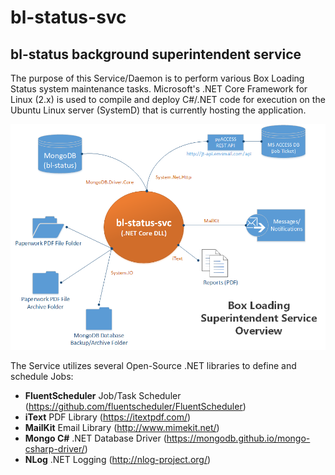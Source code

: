 # bl-status-svc
## bl-status background superintendent service

The purpose of this Service/Daemon is to perform various Box Loading Status system maintenance tasks.  Microsoft's .NET Core Framework for Linux (2.x) is used to compile and deploy C#/.NET code for execution on the Ubuntu Linux server (SystemD) that is currently hosting the application.

![bl-status Architecture Overview Diagram](./images/bl-status-svc_overview.png)

The Service utilizes several Open-Source .NET libraries to define and schedule Jobs:

* **FluentScheduler** Job/Task Scheduler (https://github.com/fluentscheduler/FluentScheduler)
* **iText** PDF Library (https://itextpdf.com/)
* **MailKit** Email Library (http://www.mimekit.net/)
* **Mongo C#** .NET Database Driver (https://mongodb.github.io/mongo-csharp-driver/)
* **NLog** .NET Logging (http://nlog-project.org/)
